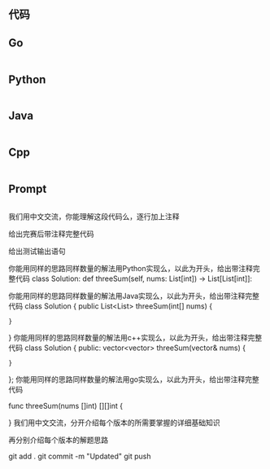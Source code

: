 ## 代码
## Go
```Go

```
## Python
```Python

```
## Java
```Java

```
## Cpp
```Cpp

```

## Prompt
```Prompt

```
我们用中文交流，你能理解这段代码么，逐行加上注释


给出完赛后带注释完整代码

给出测试输出语句

你能用同样的思路同样数量的解法用Python实现么，以此为开头，给出带注释完整代码
class Solution:
    def threeSum(self, nums: List[int]) -> List[List[int]]:

你能用同样的思路同样数量的解法用Java实现么，以此为开头，给出带注释完整代码
class Solution {
    public List<List<Integer>> threeSum(int[] nums) {

    }
}
你能用同样的思路同样数量的解法用c++实现么，以此为开头，给出带注释完整代码
class Solution {
public:
    vector<vector<int>> threeSum(vector<int>& nums) {

    }
};
你能用同样的思路同样数量的解法用go实现么，以此为开头，给出带注释完整代码

func threeSum(nums []int) [][]int {

}
我们用中文交流，分开介绍每个版本的所需要掌握的详细基础知识

再分别介绍每个版本的解题思路

git add .
git commit -m "Updated"
git push

```
